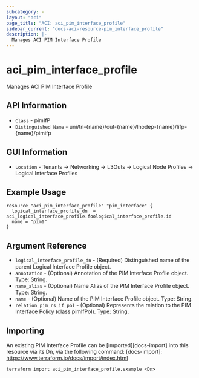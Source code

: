 ```yaml
---
subcategory: -
layout: "aci"
page_title: "ACI: aci_pim_interface_profile"
sidebar_current: "docs-aci-resource-pim_interface_profile"
description: |-
  Manages ACI PIM Interface Profile
---
```


# aci_pim_interface_profile #

Manages ACI PIM Interface Profile

## API Information ##

* `Class` - pimIfP
* `Distinguished Name` - uni/tn-{name}/out-{name}/lnodep-{name}/lifp-{name}/pimifp

## GUI Information ##

* `Location` - Tenants -> Networking -> L3Outs -> Logical Node Profiles -> Logical Interface Profiles

## Example Usage ##

```hcl
resource "aci_pim_interface_profile" "pim_interface" {
  logical_interface_profile_dn  = aci_logical_interface_profile.foological_interface_profile.id
  name = "pim1"
}
```

## Argument Reference ##

* `logical_interface_profile_dn` - (Required) Distinguished name of the parent Logical Interface Profile object.
* `annotation` - (Optional) Annotation of the PIM Interface Profile object. Type: String.
* `name_alias` - (Optional) Name Alias of the PIM Interface Profile object. Type: String.
* `name` - (Optional) Name of the PIM Interface Profile object. Type: String.
* `relation_pim_rs_if_pol` - (Optional) Represents the relation to the PIM Interface Policy (class pimIfPol). Type: String.

## Importing ##

An existing PIM Interface Profile can be [imported][docs-import] into this resource via its Dn, via the following command:
[docs-import]: https://www.terraform.io/docs/import/index.html

```
terraform import aci_pim_interface_profile.example <Dn>
```